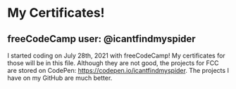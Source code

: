 # My Certificates!

## freeCodeCamp user: @icantfindmyspider

I started coding on July 28th, 2021 with freeCodeCamp! My certificates for those will be in this file. Although they are not good, the projects for FCC are stored on CodePen: https://codepen.io/icantfindmyspider. The projects I have on my GitHub are much better. 
